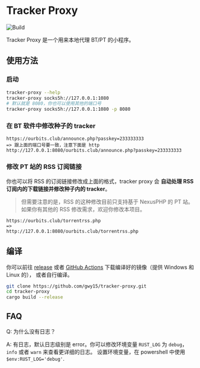 # Tracker Proxy

![Build](https://github.com/gwy15/tracker-proxy/workflows/Build/badge.svg)

Tracker Proxy 是一个用来本地代理 BT/PT 的小程序。

## 使用方法

### 启动
```bash
tracker-proxy --help
tracker-proxy socks5h://127.0.0.1:1080
# 默认就是 8080，你也可以使用其他的端口号
tracker-proxy socks5h://127.0.0.1:1080 -p 8080  
```
### 在 BT 软件中修改种子的 tracker
```
https://ourbits.club/announce.php?passkey=233333333
=> 跟上面的端口号要一致，注意下面是 http
http://127.0.0.1:8080/ourbits.club/announce.php?passkey=233333333
```

### 修改 PT 站的 RSS 订阅链接

你也可以将 RSS 的订阅链接修改成上面的格式，tracker proxy 会 **自动处理 RSS 订阅内的下载链接并修改种子内的 tracker**。

> 但需要注意的是，RSS 的这种修改目前只支持基于 NexusPHP 的 PT 站。如果你有其他的 RSS 修改需求，欢迎你修改本项目。

```
https://ourbits.club/torrentrss.php
=>
http://127.0.0.1:8080/ourbits.club/torrentrss.php
```


## 编译

你可以前往 [release](https://github.com/gwy15/tracker-proxy/releases) 或者 [GitHub Actions](https://github.com/gwy15/tracker-proxy/actions) 下载编译好的镜像（提供 Windows 和 Linux 的），
或者自行编译。

```bash
git clone https://github.com/gwy15/tracker-proxy.git
cd tracker-proxy
cargo build --release
```

## FAQ

Q: 为什么没有日志？

A: 有日志，默认日志级别是 error。你可以修改环境变量 `RUST_LOG` 为 `debug`，`info` 或者 `warn` 来查看更详细的日志。
设置环境变量，在 powershell 中使用 `$env:RUST_LOG='debug'`.
